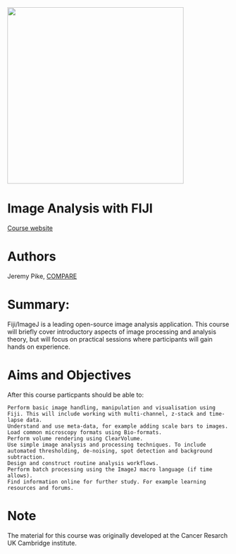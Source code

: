 ﻿<img src="https://rawgit.com/JeremyPike/image-analysis-with-fiji/master/COMPARE_logo.jpg" width="400">

# Image Analysis with FIJI

[Course website](https://COMPAREUoB.github.io/image-analysis-with-fiji/)

# Authors

Jeremy Pike, [COMPARE](http://www.birmingham-nottingham.ac.uk/compare/)


# Summary: 

Fiji/ImageJ is a leading open-source image analysis application. This course will briefly cover introductory aspects of image processing and analysis theory, but will focus on practical sessions where participants will gain hands on experience.

# Aims and Objectives

After this course particpants should be able to:

    Perform basic image handling, manipulation and visualisation using Fiji. This will include working with multi-channel, z-stack and time-lapse data.
    Understand and use meta-data, for example adding scale bars to images.
    Load common microscopy formats using Bio-formats.
    Perform volume rendering using ClearVolume.
    Use simple image analysis and processing techniques. To include automated thresholding, de-noising, spot detection and background subtraction.
    Design and construct routine analysis workflows.
    Perform batch processing using the ImageJ macro language (if time allows).
    Find information online for further study. For example learning resources and forums.

# Note

The material for this course was originally developed at the Cancer Resarch UK Cambridge institute.

